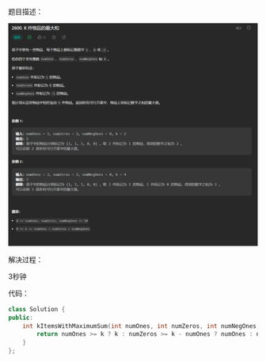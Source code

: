 题目描述：

![image](/basical/IQ/image/image50.png)

解决过程：

3秒钟

代码：

```cpp
class Solution {
public:
    int kItemsWithMaximumSum(int numOnes, int numZeros, int numNegOnes, int k) {
        return numOnes >= k ? k : numZeros >= k - numOnes ? numOnes : numOnes - (k - numOnes - numZeros);
    }
};
```